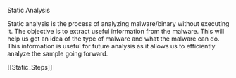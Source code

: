 Static Analysis

Static analysis is the process of analyzing malware/binary without executing it.
The objective is to extract useful information from the malware. This will help us get an idea of the type of malware and what the malware can do. This information is useful for future analysis as it allows us to efficiently analyze the sample going forward.

[[Static_Steps]]
